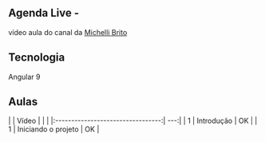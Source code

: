 ## Agenda Live - 
  vídeo aula do canal da [Michelli Brito](https://www.youtube.com/playlist?list=PL8iIphQOyG-DSLV6qWs8wh37o0R_F9Q_Q)


## Tecnologia
  Angular 9

## Aulas

|   | Vídeo                             |     |
|   |:---------------------------------:| ---:|
| 1 | Introdução                        | OK  |
| 1 | Iniciando o projeto               | OK  |
